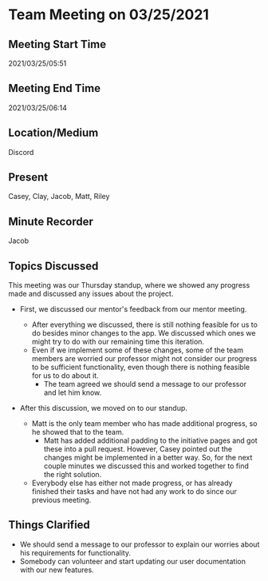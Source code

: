 # Team Meeting on 03/25/2021

## Meeting Start Time

2021/03/25/05:51

## Meeting End Time

2021/03/25/06:14

## Location/Medium

Discord

## Present

Casey, Clay, Jacob, Matt, Riley

## Minute Recorder

Jacob

## Topics Discussed

This meeting was our Thursday standup, where we showed any progress made and discussed any issues about the project.

- First, we discussed our mentor's feedback from our mentor meeting.
  - After everything we discussed, there is still nothing feasible for us to do besides minor changes to the app. We discussed which ones we might try to do with our remaining time this iteration.
  - Even if we implement some of these changes, some of the team members are worried our professor might not consider our progress to be sufficient functionality, even though there is nothing feasible for us to do about it.
    - The team agreed we should send a message to our professor and let him know.

- After this discussion, we moved on to our standup.
  - Matt is the only team member who has made additional progress, so he showed that to the team.
    - Matt has added additional padding to the initiative pages and got these into a pull request. However, Casey pointed out the changes might be implemented in a better way. So, for the next couple minutes we discussed this and worked together to find the right solution.
  - Everybody else has either not made progress, or has already finished their tasks and have not had any work to do since our previous meeting.

## Things Clarified

- We should send a message to our professor to explain our worries about his requirements for functionality.
- Somebody can volunteer and start updating our user documentation with our new features.